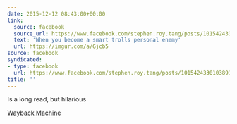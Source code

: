 ```yaml
---
date: 2015-12-12 08:43:00+00:00
link:
  source: facebook
  source_url: https://www.facebook.com/stephen.roy.tang/posts/10154243301038912
  text: 'When you become a smart trolls personal enemy'
  url: https://imgur.com/a/Gjcb5
source: facebook
syndicated:
- type: facebook
  url: https://www.facebook.com/stephen.roy.tang/posts/10154243301038912
title: ''
---
```


Is a long read, but hilarious

[Wayback Machine](https://web.archive.org/web/20151212034744/https://imgur.com/a/Gjcb5)